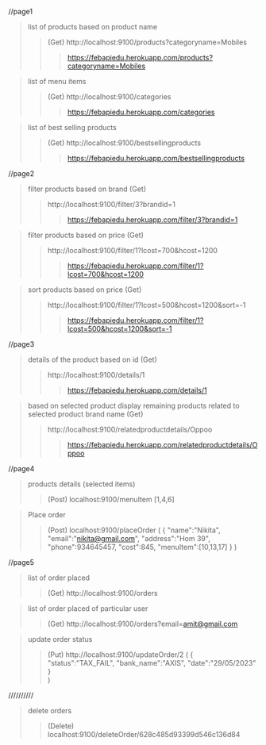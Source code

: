 //page1
>list of products based on product name
>>(Get)  http://localhost:9100/products?categoryname=Mobiles
>>>https://febapiedu.herokuapp.com/products?categoryname=Mobiles

>list of menu items
>>(Get) http://localhost:9100/categories
>>>https://febapiedu.herokuapp.com/categories

>list of best selling products
>>(Get) http://localhost:9100/bestsellingproducts
>>>https://febapiedu.herokuapp.com/bestsellingproducts


//page2
>filter products based on brand (Get)
>>http://localhost:9100/filter/3?brandid=1
>>>https://febapiedu.herokuapp.com/filter/3?brandid=1

>filter products based on price (Get)
>>http://localhost:9100/filter/1?lcost=700&hcost=1200
>>>https://febapiedu.herokuapp.com/filter/1?lcost=700&hcost=1200

>sort products based on price (Get)
>>http://localhost:9100/filter/1?lcost=500&hcost=1200&sort=-1
>>>https://febapiedu.herokuapp.com/filter/1?lcost=500&hcost=1200&sort=-1


//page3
>details of the product based on id (Get)
>>http://localhost:9100/details/1
>>>https://febapiedu.herokuapp.com/details/1

>based on selected product display remaining products related to selected product brand name (Get)
>>http://localhost:9100/relatedproductdetails/Oppoo
>>>https://febapiedu.herokuapp.com/relatedproductdetails/Oppoo

//page4
> products details (selected items)
>>(Post) localhost:9100/menuItem
[1,4,6]


> Place order
>>(Post) localhost:9100/placeOrder
(
    {
        "name":"Nikita",
        "email":"nikita@gmail.com",
        "address":"Hom 39",
        "phone":934645457,
        "cost":845,
        "menuItem":[10,13,17]
    }
)

//page5
>list of order placed
>>(Get) http://localhost:9100/orders

>list of order placed of particular user
>>(Get) http://localhost:9100/orders?email=amit@gmail.com

>update order status
>>(Put) http://localhost:9100/updateOrder/2
(
    {
        "status":"TAX_FAIL",
        "bank_name":"AXIS",
        "date":"29/05/2023"
    }   
)

//////////
>delete orders
>>(Delete) localhost:9100/deleteOrder/628c485d93399d546c136d84